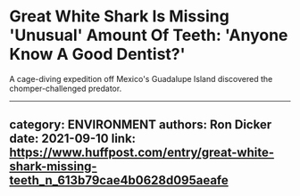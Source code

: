 # Great White Shark Is Missing 'Unusual' Amount Of Teeth: 'Anyone Know A Good Dentist?'

A cage-diving expedition off Mexico's Guadalupe Island discovered the chomper-challenged predator.

---
category: ENVIRONMENT
authors: Ron Dicker
date: 2021-09-10
link: https://www.huffpost.com/entry/great-white-shark-missing-teeth_n_613b79cae4b0628d095aeafe
---
